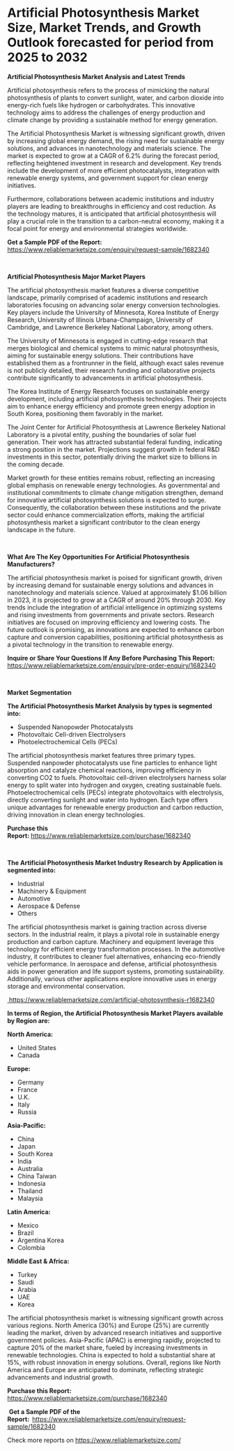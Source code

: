 <p><h1>Artificial Photosynthesis Market Size, Market Trends, and Growth Outlook forecasted for period from 2025 to 2032</h1></p><p><strong>Artificial Photosynthesis Market Analysis and Latest Trends</strong></p>
<p><p>Artificial photosynthesis refers to the process of mimicking the natural photosynthesis of plants to convert sunlight, water, and carbon dioxide into energy-rich fuels like hydrogen or carbohydrates. This innovative technology aims to address the challenges of energy production and climate change by providing a sustainable method for energy generation.</p><p>The Artificial Photosynthesis Market is witnessing significant growth, driven by increasing global energy demand, the rising need for sustainable energy solutions, and advances in nanotechnology and materials science. The market is expected to grow at a CAGR of 6.2% during the forecast period, reflecting heightened investment in research and development. Key trends include the development of more efficient photocatalysts, integration with renewable energy systems, and government support for clean energy initiatives.</p><p>Furthermore, collaborations between academic institutions and industry players are leading to breakthroughs in efficiency and cost reduction. As the technology matures, it is anticipated that artificial photosynthesis will play a crucial role in the transition to a carbon-neutral economy, making it a focal point for energy and environmental strategies worldwide.</p></p>
<p><strong>Get a Sample PDF of the Report:&nbsp;</strong> <a href="https://www.reliablemarketsize.com/enquiry/request-sample/1682340?utm_campaign=3194&utm_medium=2&utm_source=Github&utm_content=ia&utm_term=09032025&utm_id=artificial-photosynthesis">https://www.reliablemarketsize.com/enquiry/request-sample/1682340</a></p>
<p>&nbsp;</p>
<p><strong>Artificial Photosynthesis Major Market Players</strong></p>
<p><p>The artificial photosynthesis market features a diverse competitive landscape, primarily comprised of academic institutions and research laboratories focusing on advancing solar energy conversion technologies. Key players include the University of Minnesota, Korea Institute of Energy Research, University of Illinois Urbana-Champaign, University of Cambridge, and Lawrence Berkeley National Laboratory, among others.</p><p>The University of Minnesota is engaged in cutting-edge research that merges biological and chemical systems to mimic natural photosynthesis, aiming for sustainable energy solutions. Their contributions have established them as a frontrunner in the field, although exact sales revenue is not publicly detailed, their research funding and collaborative projects contribute significantly to advancements in artificial photosynthesis.</p><p>The Korea Institute of Energy Research focuses on sustainable energy development, including artificial photosynthesis technologies. Their projects aim to enhance energy efficiency and promote green energy adoption in South Korea, positioning them favorably in the market.</p><p>The Joint Center for Artificial Photosynthesis at Lawrence Berkeley National Laboratory is a pivotal entity, pushing the boundaries of solar fuel generation. Their work has attracted substantial federal funding, indicating a strong position in the market. Projections suggest growth in federal R&D investments in this sector, potentially driving the market size to billions in the coming decade.</p><p>Market growth for these entities remains robust, reflecting an increasing global emphasis on renewable energy technologies. As governmental and institutional commitments to climate change mitigation strengthen, demand for innovative artificial photosynthesis solutions is expected to surge. Consequently, the collaboration between these institutions and the private sector could enhance commercialization efforts, making the artificial photosynthesis market a significant contributor to the clean energy landscape in the future.</p></p>
<p>&nbsp;</p>
<p><strong>What Are The Key Opportunities For Artificial Photosynthesis Manufacturers?</strong></p>
<p><p>The artificial photosynthesis market is poised for significant growth, driven by increasing demand for sustainable energy solutions and advances in nanotechnology and materials science. Valued at approximately $1.06 billion in 2023, it is projected to grow at a CAGR of around 20% through 2030. Key trends include the integration of artificial intelligence in optimizing systems and rising investments from governments and private sectors. Research initiatives are focused on improving efficiency and lowering costs. The future outlook is promising, as innovations are expected to enhance carbon capture and conversion capabilities, positioning artificial photosynthesis as a pivotal technology in the transition to renewable energy.</p></p>
<p><strong>Inquire or Share Your Questions If Any Before Purchasing This Report:</strong> <a href="https://www.reliablemarketsize.com/enquiry/pre-order-enquiry/1682340?utm_campaign=3194&utm_medium=2&utm_source=Github&utm_content=ia&utm_term=09032025&utm_id=artificial-photosynthesis">https://www.reliablemarketsize.com/enquiry/pre-order-enquiry/1682340</a></p>
<p>&nbsp;</p>
<p><strong>Market Segmentation</strong></p>
<p><strong>The Artificial Photosynthesis Market Analysis by types is segmented into:</strong></p>
<p><ul><li>Suspended Nanopowder Photocatalysts</li><li>Photovoltaic Cell-driven Electrolysers</li><li>Photoelectrochemical Cells (PECs)</li></ul></p>
<p><p>The artificial photosynthesis market features three primary types. Suspended nanpowder photocatalysts use fine particles to enhance light absorption and catalyze chemical reactions, improving efficiency in converting CO2 to fuels. Photovoltaic cell-driven electrolysers harness solar energy to split water into hydrogen and oxygen, creating sustainable fuels. Photoelectrochemical cells (PECs) integrate photovoltaics with electrolysis, directly converting sunlight and water into hydrogen. Each type offers unique advantages for renewable energy production and carbon reduction, driving innovation in clean energy technologies.</p></p>
<p><strong>Purchase this Report:&nbsp;</strong><a href="https://www.reliablemarketsize.com/purchase/1682340?utm_campaign=3194&utm_medium=2&utm_source=Github&utm_content=ia&utm_term=09032025&utm_id=artificial-photosynthesis">https://www.reliablemarketsize.com/purchase/1682340</a></p>
<p>&nbsp;</p>
<p><strong>The Artificial Photosynthesis Market Industry Research by Application is segmented into:</strong></p>
<p><ul><li>Industrial</li><li>Machinery & Equipment</li><li>Automotive</li><li>Aerospace & Defense</li><li>Others</li></ul></p>
<p><p>The artificial photosynthesis market is gaining traction across diverse sectors. In the industrial realm, it plays a pivotal role in sustainable energy production and carbon capture. Machinery and equipment leverage this technology for efficient energy transformation processes. In the automotive industry, it contributes to cleaner fuel alternatives, enhancing eco-friendly vehicle performance. In aerospace and defense, artificial photosynthesis aids in power generation and life support systems, promoting sustainability. Additionally, various other applications explore innovative uses in energy storage and environmental conservation.</p></p>
<p><a href="https://www.reliablemarketsize.com/artificial-photosynthesis-r1682340?utm_campaign=3194&utm_medium=2&utm_source=Github&utm_content=ia&utm_term=09032025&utm_id=artificial-photosynthesis">&nbsp;https://www.reliablemarketsize.com/artificial-photosynthesis-r1682340</a></p>
<p><strong>In terms of Region, the Artificial Photosynthesis Market Players available by Region are:</strong></p>
<p>
    <p> <strong> North America: </strong>
        <ul>
            <li>United States</li>
            <li>Canada</li>
        </ul>
        </p> 
    <p> <strong> Europe: </strong>
        <ul>
            <li>Germany</li>
            <li>France</li>
            <li>U.K.</li>
            <li>Italy</li>
            <li>Russia</li>
        </ul>
        </p> 
    <p> <strong> Asia-Pacific: </strong>
        <ul>
            <li>China</li>
            <li>Japan</li>
            <li>South Korea</li>
            <li>India</li>
            <li>Australia</li>
            <li>China Taiwan</li>
            <li>Indonesia</li>
            <li>Thailand</li>
            <li>Malaysia</li>
        </ul>
        </p> 
    <p> <strong> Latin America: </strong>
        <ul>
            <li>Mexico</li>
            <li>Brazil</li>
            <li>Argentina Korea</li>
            <li>Colombia</li>
        </ul>
        </p> 
    <p> <strong> Middle East & Africa: </strong>
        <ul>
            <li>Turkey</li>
            <li>Saudi</li>
            <li>Arabia</li>
            <li>UAE</li>
            <li>Korea</li>
        </ul>
    </p>
    </p>
<p><p>The artificial photosynthesis market is witnessing significant growth across various regions. North America (30%) and Europe (25%) are currently leading the market, driven by advanced research initiatives and supportive government policies. Asia-Pacific (APAC) is emerging rapidly, projected to capture 20% of the market share, fueled by increasing investments in renewable technologies. China is expected to hold a substantial share at 15%, with robust innovation in energy solutions. Overall, regions like North America and Europe are anticipated to dominate, reflecting strategic advancements and industrial growth.</p></p>
<p><strong>Purchase this Report: </strong><a href="https://www.reliablemarketsize.com/purchase/1682340?utm_campaign=3194&utm_medium=2&utm_source=Github&utm_content=ia&utm_term=09032025&utm_id=artificial-photosynthesis">https://www.reliablemarketsize.com/purchase/1682340</a></p>
<p>&nbsp;<strong>Get a Sample PDF of the Report:&nbsp;&nbsp;</strong><a href="https://www.reliablemarketsize.com/enquiry/request-sample/1682340?utm_campaign=3194&utm_medium=2&utm_source=Github&utm_content=ia&utm_term=09032025&utm_id=artificial-photosynthesis">https://www.reliablemarketsize.com/enquiry/request-sample/1682340</a></p>
<p><strong></strong></p>
<p>Check more reports on <a href="https://www.reliablemarketsize.com/?utm_campaign=3194&utm_medium=2&utm_source=Github&utm_content=ia&utm_term=09032025&utm_id=artificial-photosynthesis">https://www.reliablemarketsize.com/</a></p>